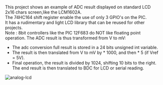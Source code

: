 This project shows an example of ADC result displayed on standard LCD 2x16 chars screen,like the LCM1602A.<br>
The 74HC164 shift register enable the use of only 3 GPIO's on the PIC.<br>
It has a rudimentary and light LCD library that can be reused for other projects.<br>
Note : 8bit controllers like the PIC 12F683 do NOT like floating point operation. The ADC result is thus transformed from V to mV:
- The adc conversion full result is stored in a 24 bits unsigned int variable.
- The result is then translated from V to mV by * 1000, and then * 5 (if Vref = 5V).
- Final operation, the result is divided by 1024, shifting 10 bits to the right.
The end result is then translated to BDC for LCD or serial reading.<br>

![analog-lcd](https://github.com/user-attachments/assets/559606ad-142d-4977-b5c3-ac738cdbc8e8)


